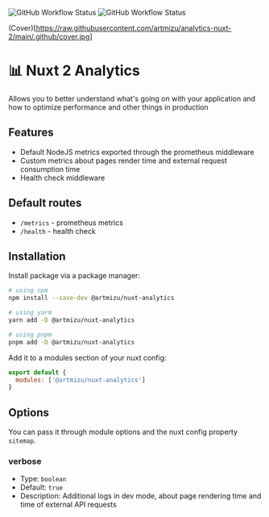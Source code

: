 ![GitHub Workflow Status](https://img.shields.io/github/workflow/status/artmizu/analytics-nuxt-2/CI?label=CI&style=plastic) ![GitHub Workflow Status](https://img.shields.io/github/workflow/status/artmizu/analytics-nuxt-2/release-please?label=release&style=plastic)

(Cover)[https://raw.githubusercontent.com/artmizu/analytics-nuxt-2/main/.github/cover.jpg]

# 📊 Nuxt 2 Analytics 
Allows you to better understand what's going on with your application and how to optimize performance and other things in production

## Features
* Default NodeJS metrics exported through the prometheus middleware
* Custom metrics about pages render time and external request consumption time
* Health check middleware

## Default routes
* `/metrics` - prometheus metrics
* `/health` - health check

## Installation
Install package via a package manager: 
```bash
# using npm
npm install --save-dev @artmizu/nuxt-analytics

# using yarm
yarn add -D @artmizu/nuxt-analytics

# using pnpm
pnpm add -D @artmizu/nuxt-analytics
```

Add it to a modules section of your nuxt config:
```js
export default {
  modules: ['@artmizu/nuxt-analytics']
}
```

## Options
You can pass it through module options and the nuxt config property `sitemap`.

### verbose
- Type: `boolean`
- Default: `true`
- Description: Additional logs in dev mode, about page rendering time and time of external API requests